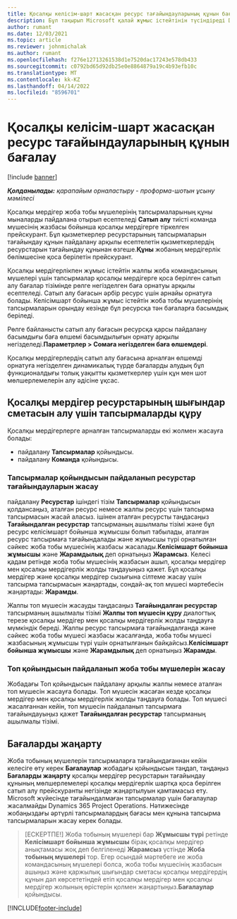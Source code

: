 ```yaml
---
title: Қосалқы келісім-шарт жасасқан ресурс тағайындауларының құнын бағалау
description: Бұл тақырып Microsoft қалай жұмыс істейтінін түсіндіреді Dynamics 365 Project Operations қосалқы мердігерлік ресурстарды тағайындау бойынша шығындар сметасын есептейді.
author: rumant
ms.date: 12/03/2021
ms.topic: article
ms.reviewer: johnmichalak
ms.author: rumant
ms.openlocfilehash: f276e12713261538d1e7520dac17243e578db433
ms.sourcegitcommit: c0792bd65d92db25e0e8864879a19c4b93efb10c
ms.translationtype: MT
ms.contentlocale: kk-KZ
ms.lasthandoff: 04/14/2022
ms.locfileid: "8596701"
---
```

# <a name="cost-estimation-of-subcontracted-resource-assignments"></a>Қосалқы келісім-шарт жасасқан ресурс тағайындауларының құнын бағалау

[!include [banner](../../includes/dataverse-preview.md)]

_**Қолданылады:** қарапайым орналастыру - проформа-шотын ұсыну мәмілесі_

Қосалқы мердігер жоба тобы мүшелерінің тапсырмаларының құны мыналарды пайдалана отырып есептеледі **Сатып алу** тиісті команда мүшесінің жазбасы бойынша қосалқы мердігерге тіркелген прейскурант. Бұл қызметкерлер ресурстарының тапсырмаларын тағайындау құнын пайдалану арқылы есептелетін қызметкерлердің ресурстарын тағайындау құнынан өзгеше.**Құны** жобаның мердігерлік бөлімшесіне қоса берілетін прейскурант. 

Қосалқы мердігерлікпен жұмыс істейтін жалпы жоба командасының мүшелері үшін тапсырмалар қосалқы мердігерге қоса берілген сатып алу бағалар тізімінде рөлге негізделген баға орнатуы арқылы есептеледі. Сатып алу бағасын әрбір ресурс үшін арнайы орнатуға болады. Келісімшарт бойынша жұмыс істейтін жоба тобы мүшелерінің тапсырмаларын орындау кезінде бұл ресурсқа тән бағаларға басымдық беріледі. 

Рөлге байланысты сатып алу бағасын ресурсқа қарсы пайдалану басымдығы баға өлшемі басымдылығын орнату арқылы негізделеді.**Параметрлер > Сомаға негізделген баға өлшемдері**.

Қосалқы мердігерлердің сатып алу бағасына арналған өлшемді орнатуға негізделген динамикалық түрде бағаларды алудың бұл функционалдығы толық уақытты қызметкерлер үшін құн мен шот мөлшерлемелерін алу әдісіне ұқсас. 

## <a name="creating-task-assignments-for-getting-cost-estimates-of-subcontractor-resources"></a>Қосалқы мердігер ресурстарының шығындар сметасын алу үшін тапсырмаларды құру

Қосалқы мердігерлерге арналған тапсырмаларды екі жолмен жасауға болады: 
- пайдалану **Тапсырмалар** қойындысы.
- пайдалану **Команда** қойындысы.

### <a name="creating-resources-assignments-using-the-tasks-tab"></a>Тапсырмалар қойындысын пайдаланып ресурстар тағайындауларын жасау
пайдалану **Ресурстар** ішіндегі тізім **Тапсырмалар** қойындысын қолдансаңыз, аталған ресурс немесе жалпы ресурс үшін тапсырма тапсырмасын жасай аласыз. ішінен аталған ресурсты таңдасаңыз **Тағайындалған ресурстар** тапсырманың ашылмалы тізімі және бұл ресурс келісімшарт бойынша жұмысшы болып табылады, аталған ресурс тапсырмаға тағайындалады және жұмысшы түрі орнатылған сәйкес жоба тобы мүшесінің жазбасы жасалады.**Келісімшарт бойынша жұмысшы** және **Жарамдылық** деп орнатыңыз **Жарамсыз**. Келесі қадам ретінде жоба тобы мүшесінің жазбасын ашып, қосалқы мердігер мен қосалқы мердігерлік жолды таңдауыңыз қажет. Бұл қосалқы мердігер және қосалқы мердігер сызығына сілтеме жасау үшін тапсырма тапсырмасын жаңартады, сондай-ақ топ мүшесі мәртебесін жаңартады: **Жарамды**.

Жалпы топ мүшесін жасауды таңдасаңыз **Тағайындалған ресурстар** тапсырманың ашылмалы тізімі **Жалпы топ мүшесін құру** диалогтық терезе қосалқы мердігер мен қосалқы мердігерлік жолды таңдауға мүмкіндік береді. Жалпы ресурс тапсырмаға тағайындалғанда және сәйкес жоба тобы мүшесі жазбасы жасалғанда, жоба тобы мүшесі жазбасының жұмысшы түрі үшін орнатылғанын байқайсыз.**Келісімшарт бойынша жұмысшы** және **Жарамдылық** деп орнатыңыз **Жарамды**.

### <a name="creating-project-team-members-using-the-team-tab"></a>Топ қойындысын пайдаланып жоба тобы мүшелерін жасау
Жобадағы Топ қойындысын пайдалану арқылы жалпы немесе аталған топ мүшесін жасауға болады. Топ мүшесін жасаған кезде қосалқы мердігер мен қосалқы мердігерлік жолды таңдауға болады. Топ мүшесі жасалғаннан кейін, топ мүшесін пайдаланып тапсырмаға тағайындауыңыз қажет **Тағайындалған ресурстар** тапсырманың ашылмалы тізімі. 

## <a name="updating-estimates"></a>Бағаларды жаңарту
Жоба тобының мүшелерін тапсырмаларға тағайындағаннан кейін келесіге өту керек **Бағалаулар** жобадағы қойындысын таңдап, таңдаңыз **Бағаларды жаңарту** қосалқы мердігер ресурстарын тағайындау құнының мөлшерлемелері қосалқы мердігерлік шартқа қоса берілген сатып алу прейскуранты негізінде жаңартылуын қамтамасыз ету. Microsoft жүйесінде тағайындалмаған тапсырмалар үшін бағалаулар жасалмайды Dynamics 365 Project Operations. Нәтижесінде жобаңыздағы әртүрлі тапсырмалардың бағасы мен құнына тапсырма тапсырмаларын жасау керек болады. 

> [ЕСКЕРТПЕ!] Жоба тобының мүшелері бар **Жұмысшы түрі** ретінде **Келісімшарт бойынша жұмысшы** бірақ қосалқы мердігер анықтамасы жоқ деп белгіленеді **Жарамсыз** үстінде **Жоба тобының мүшелері** тор. Егер осындай мәртебеге ие жоба командасының мүшелері болса, жоба тобы мүшесінің жазбасын ашыңыз және қаржылық шығындар сметасы қосалқы мердігердің құнын дәл көрсететіндей етіп қосалқы мердігер мен қосалқы мердігер жолының өрістерін қолмен жаңартыңыз.**Бағалаулар** қойындысы. 


[!INCLUDE[footer-include](../../includes/footer-banner.md)]
